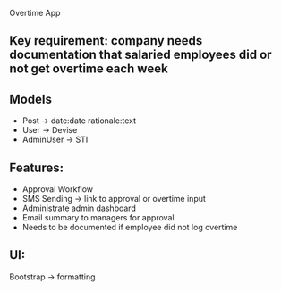 Overtime App

## Key requirement: company needs documentation that salaried employees did or not get overtime each week

## Models
- Post -> date:date	rationale:text
- User -> Devise
- AdminUser -> STI

## Features:
- Approval Workflow
- SMS Sending -> link to approval or overtime input
- Administrate admin dashboard
- Email summary to managers for approval
- Needs to be documented if employee did not log overtime

## UI:
Bootstrap -> formatting